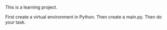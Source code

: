 This is a learning project.

First create a virtual environment in Python.
Then create a main.py.
Then do your task.
